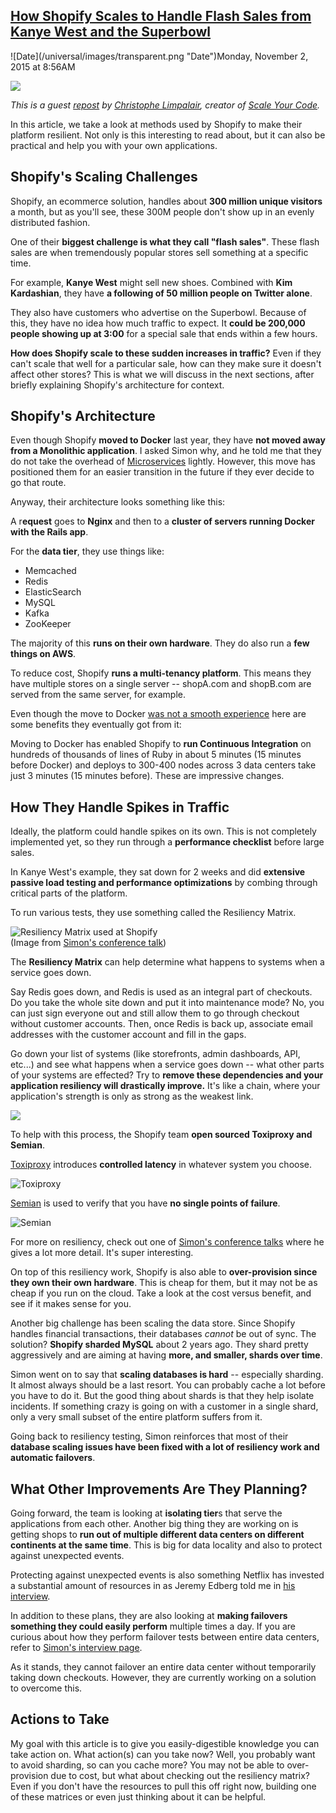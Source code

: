 ## [How Shopify Scales to Handle Flash Sales from Kanye West and the Superbowl](/blog/2015/11/2/how-shopify-scales-to-handle-flash-sales-from-kanye-west-and.html)

<div class="journal-entry-tag journal-entry-tag-post-title"><span class="posted-on">![Date](/universal/images/transparent.png "Date")Monday, November 2, 2015 at 8:56AM</span></div>

<div class="body">

![](https://c2.staticflickr.com/6/5701/22686657356_45fa0ef0d2_o.jpg)

_This is a guest [repost](https://scaleyourcode.com/blog/article/23) by [Christophe Limpalair](https://twitter.com/christophelimp), creator of [Scale Your Code](https://scaleyourcode.com)._

In this article, we take a look at methods used by Shopify to make their platform resilient. Not only is this interesting to read about, but it can also be practical and help you with your own applications.

## Shopify's Scaling Challenges

Shopify, an ecommerce solution, handles about **300 million unique visitors** a month, but as you'll see, these 300M people don't show up in an evenly distributed fashion.  

One of their **biggest challenge is what they call "flash sales"**. These flash sales are when tremendously popular stores sell something at a specific time.  

For example, **Kanye West** might sell new shoes. Combined with **Kim Kardashian**, they have **a following of 50 million people on Twitter alone**.  

They also have customers who advertise on the Superbowl. Because of this, they have no idea how much traffic to expect. It **could be 200,000 people showing up at 3:00** for a special sale that ends within a few hours.  

**How does Shopify scale to these sudden increases in traffic?** Even if they can't scale that well for a particular sale, how can they make sure it doesn't affect other stores? This is what we will discuss in the next sections, after briefly explaining Shopify's architecture for context.

## Shopify's Architecture

Even though Shopify **moved to Docker** last year, they have **not moved away from a Monolithic application**. I asked Simon why, and he told me that they do not take the overhead of [Microservices](http://martinfowler.com/articles/microservices.html "Microservices explanation") lightly. However, this move has positioned them for an easier transition in the future if they ever decide to go that route.  

Anyway, their architecture looks something like this:  

A r**equest** goes to **Nginx** and then to a **cluster of servers running Docker with the Rails app**.  

For the **data tier**, they use things like:

*   Memcached
*   Redis
*   ElasticSearch
*   MySQL
*   Kafka
*   ZooKeeper

The majority of this **runs on their own hardware**. They do also run a **few things on AWS**.  

To reduce cost, Shopify **runs a multi-tenancy platform**. This means they have multiple stores on a single server -- shopA.com and shopB.com are served from the same server, for example.  

Even though the move to Docker [was not a smooth experience](https://www.youtube.com/watch?v=Qr0sATj9IVc "Simon Eskildsen on switching to Docker") here are some benefits they eventually got from it:  

Moving to Docker has enabled Shopify to **run Continuous Integration** on hundreds of thousands of lines of Ruby in about 5 minutes (15 minutes before Docker) and deploys to 300-400 nodes across 3 data centers take just 3 minutes (15 minutes before). These are impressive changes.

## How They Handle Spikes in Traffic

Ideally, the platform could handle spikes on its own. This is not completely implemented yet, so they run through a **performance checklist** before large sales.  

In Kanye West's example, they sat down for 2 weeks and did **extensive passive load testing and performance optimizations** by combing through critical parts of the platform.  

To run various tests, they use something called the Resiliency Matrix.  

![Resiliency Matrix used at Shopify](https://c2.staticflickr.com/6/5671/22090778534_a75acbb70b.jpg)  
(Image from [Simon's conference talk](https://speakerdeck.com/sirupsen/dockercon-2015-resilient-routing-and-discovery "Simon Eskildsen on Resilient Routing and Discovery and Dockercon 2015"))  

The **Resiliency Matrix** can help determine what happens to systems when a service goes down.  

Say Redis goes down, and Redis is used as an integral part of checkouts. Do you take the whole site down and put it into maintenance mode? No, you can just sign everyone out and still allow them to go through checkout without customer accounts. Then, once Redis is back up, associate email addresses with the customer account and fill in the gaps.  

Go down your list of systems (like storefronts, admin dashboards, API, etc...) and see what happens when a service goes down -- what other parts of your systems are effected? Try to **remove these dependencies and your application resiliency will drastically improve.** It's like a chain, where your application's strength is only as strong as the weakest link.  

![](https://d1ngwfo98ojxvt.cloudfront.net/images/blog/resiliency/chain.jpg)  

To help with this process, the Shopify team **open sourced Toxiproxy and Semian**.  

[Toxiproxy](https://github.com/Shopify/toxiproxy "Toxiproxy") introduces **controlled latency** in whatever system you choose.  

![Toxiproxy](https://d1ngwfo98ojxvt.cloudfront.net/images/blog/resiliency/toxiproxy.jpg)  

[Semian](https://github.com/Shopify/semian "Semian") is used to verify that you have **no single points of failure**.  

![Semian](https://d1ngwfo98ojxvt.cloudfront.net/images/blog/resiliency/semian.png)  

For more on resiliency, check out one of [Simon's conference talks](https://speakerdeck.com/sirupsen/dockercon-2015-resilient-routing-and-discovery "Simon Eskildsen on Resilient Routing and Discovery and Dockercon 2015") where he gives a lot more detail. It's super interesting.  

On top of this resiliency work, Shopify is also able to **over-provision since they own their own hardware**. This is cheap for them, but it may not be as cheap if you run on the cloud. Take a look at the cost versus benefit, and see if it makes sense for you.  

Another big challenge has been scaling the data store. Since Shopify handles financial transactions, their databases _cannot_ be out of sync. The solution? **Shopify sharded MySQL** about 2 years ago. They shard pretty aggressively and are aiming at having **more, and smaller, shards over time**.  

Simon went on to say that **scaling databases is hard** -- especially sharding. It almost always should be a last resort. You can probably cache a lot before you have to do it. But the good thing about shards is that they help isolate incidents. If something crazy is going on with a customer in a single shard, only a very small subset of the entire platform suffers from it.  

Going back to resiliency testing, Simon reinforces that most of their **database scaling issues have been fixed with a lot of resiliency work and automatic failovers**.

## What Other Improvements Are They Planning?

Going forward, the team is looking at **isolating tier**s that serve the applications from each other. Another big thing they are working on is getting shops to **run out of multiple different data centers on different continents at the same time**. This is big for data locality and also to protect against unexpected events.  

Protecting against unexpected events is also something Netflix has invested a substantial amount of resources in as Jeremy Edberg told me in [his interview](/interviews/interview/11 "Jeremdy").  

In addition to these plans, they are also looking at **making failovers something they could easily perform** multiple times a day. If you are curious about how they perform failover tests between entire data centers, refer to [Simon's interview page](/interviews/interview/14 "Simon Eskildsen interview with ScaleYourCode").  

As it stands, they cannot failover an entire data center without temporarily taking down checkouts. However, they are currently working on a solution to overcome this.

## Actions to Take

<div id="_mcePaste">My goal with this article is to give you easily-digestible knowledge you can take action on. What action(s) can you take now? Well, you probably want to avoid sharding, so can you cache more? You may not be able to over-provision due to cost, but what about checking out the resiliency matrix? Even if you don't have the resources to pull this off right now, building one of these matrices or even just thinking about it can be helpful.</div>

</div>